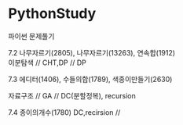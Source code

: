 # PythonStudy
파이썬 문제풀기

7.2 나무자르기(2805), 나무자르기(13263), 연속합(1912)  
 이분탐색 // CHT,DP // DP

7.3 에디터(1406), 수들의합(1789), 색종이만들기(2630)

자료구조 // GA // DC(분할정복), recursion
 
7.4  종이의개수(1780) 
 DC,recirsion // 
